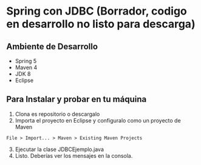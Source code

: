 # Spring con JDBC (Borrador, codigo en desarrollo no listo para descarga)  


## Ambiente de Desarrollo

* Spring 5
* Maven 4
* JDK 8
* Eclipse

## Para Instalar y probar en tu máquina

1. Clona es repositorio o descargalo 
2. Importa el proyecto en Eclipse y configuralo como un proyecto de Maven
```
File > Import... > Maven > Existing Maven Projects
```
3. Ejecutar la clase JDBCEjemplo.java
4. Listo. Deberías ver los mensajes en la consola.